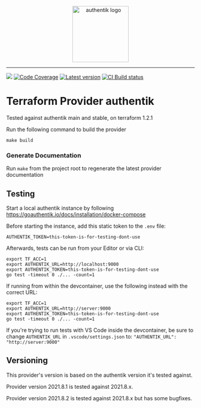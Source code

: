 <p align="center">
    <img src="https://goauthentik.io/img/icon_top_brand_colour.svg" height="150" alt="authentik logo">
</p>

---

[![](https://img.shields.io/discord/809154715984199690?label=Discord&style=for-the-badge)](https://discord.gg/jg33eMhnj6)
[![Code Coverage](https://img.shields.io/codecov/c/gh/goauthentik/terraform-provider-authentik?style=for-the-badge)](https://codecov.io/gh/goauthentik/terraform-provider-authentik)
[![Latest version](https://img.shields.io/github/v/tag/goauthentik/terraform-provider-authentik?style=for-the-badge)](https://registry.terraform.io/providers/goauthentik/authentik/latest)
[![CI Build status](https://img.shields.io/github/actions/workflow/status/goauthentik/terraform-provider-authentik/test.yml?branch=main&style=for-the-badge)](https://github.com/goauthentik/terraform-provider-authentik/actions)

# Terraform Provider authentik

Tested against authentik main and stable, on terraform 1.2.1

Run the following command to build the provider

```shell
make build
```

### Generate Documentation

Run `make` from the project root to regenerate the latest provider documentation

## Testing

Start a local authentik instance by following https://goauthentik.io/docs/installation/docker-compose

Before starting the instance, add this static token to the `.env` file:

```
AUTHENTIK_TOKEN=this-token-is-for-testing-dont-use
```

Afterwards, tests can be run from your Editor or via CLI:

```
export TF_ACC=1
export AUTHENTIK_URL=http://localhost:9000
export AUTHENTIK_TOKEN=this-token-is-for-testing-dont-use
go test -timeout 0 ./... -count=1
```

If running from within the devcontainer, use the following instead with the correct URL:

```
export TF_ACC=1
export AUTHENTIK_URL=http://server:9000
export AUTHENTIK_TOKEN=this-token-is-for-testing-dont-use
go test -timeout 0 ./... -count=1
```

If you're trying to run tests with VS Code inside the devcontainer, be sure to change `AUTHENTIK_URL` in `.vscode/settings.json` to: `"AUTHENTIK_URL": "http://server:9000"`

## Versioning

This provider's version is based on the authentik version it's tested against.

Provider version 2021.8.1 is tested against 2021.8.x.

Provider version 2021.8.2 is tested against 2021.8.x but has some bugfixes.
